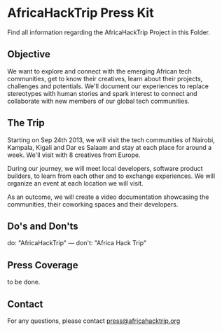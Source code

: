 ﻿AfricaHackTrip Press Kit
========================

Find all information regarding the AfricaHackTrip Project in this Folder.


Objective
---------

We want to explore and connect with the emerging African tech
communities, get to know their creatives, learn about their projects,
challenges and potentials. We'll document our experiences to
replace stereotypes with human stories and spark interest to connect 
and collaborate with new members of our global tech communities.


The Trip
---------

Starting on Sep 24th 2013, we will visit the tech communities of
Nairobi, Kampala, Kigali and Dar es Salaam and stay at each place for 
around a week. We'll visit with 8 creatives from Europe.

During our journey, we will meet local developers, software product
builders, to learn from each other and to exchange experiences.
We will organize an event at each location we will visit.

As an outcome, we will create a video documentation showcasing the
communities, their coworking spaces and their developers. 


Do's and Don'ts
---------------

do: "AfricaHackTrip" — don't: "Africa Hack Trip"


Press Coverage
--------------

to be done.


Contact
-------

For any questions, please contact press@africahacktrip.org
